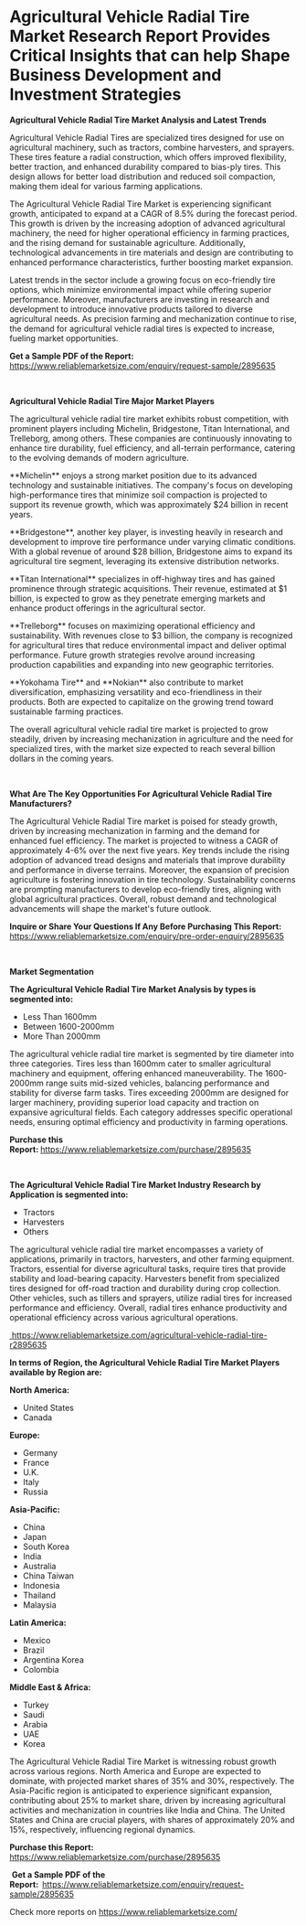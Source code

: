 <p><h1>Agricultural Vehicle Radial Tire Market Research Report Provides Critical Insights that can help Shape Business Development and Investment Strategies</h1></p><p><strong>Agricultural Vehicle Radial Tire Market Analysis and Latest Trends</strong></p>
<p><p>Agricultural Vehicle Radial Tires are specialized tires designed for use on agricultural machinery, such as tractors, combine harvesters, and sprayers. These tires feature a radial construction, which offers improved flexibility, better traction, and enhanced durability compared to bias-ply tires. This design allows for better load distribution and reduced soil compaction, making them ideal for various farming applications.</p><p>The Agricultural Vehicle Radial Tire Market is experiencing significant growth, anticipated to expand at a CAGR of 8.5% during the forecast period. This growth is driven by the increasing adoption of advanced agricultural machinery, the need for higher operational efficiency in farming practices, and the rising demand for sustainable agriculture. Additionally, technological advancements in tire materials and design are contributing to enhanced performance characteristics, further boosting market expansion.</p><p>Latest trends in the sector include a growing focus on eco-friendly tire options, which minimize environmental impact while offering superior performance. Moreover, manufacturers are investing in research and development to introduce innovative products tailored to diverse agricultural needs. As precision farming and mechanization continue to rise, the demand for agricultural vehicle radial tires is expected to increase, fueling market opportunities.</p></p>
<p><strong>Get a Sample PDF of the Report:&nbsp;</strong> <a href="https://www.reliablemarketsize.com/enquiry/request-sample/2895635?utm_campaign=2843&utm_medium=2&utm_source=Github&utm_content=ia&utm_term=15032025&utm_id=agricultural-vehicle-radial-tire">https://www.reliablemarketsize.com/enquiry/request-sample/2895635</a></p>
<p>&nbsp;</p>
<p><strong>Agricultural Vehicle Radial Tire Major Market Players</strong></p>
<p><p>The agricultural vehicle radial tire market exhibits robust competition, with prominent players including Michelin, Bridgestone, Titan International, and Trelleborg, among others. These companies are continuously innovating to enhance tire durability, fuel efficiency, and all-terrain performance, catering to the evolving demands of modern agriculture.</p><p>**Michelin** enjoys a strong market position due to its advanced technology and sustainable initiatives. The company's focus on developing high-performance tires that minimize soil compaction is projected to support its revenue growth, which was approximately $24 billion in recent years.</p><p>**Bridgestone**, another key player, is investing heavily in research and development to improve tire performance under varying climatic conditions. With a global revenue of around $28 billion, Bridgestone aims to expand its agricultural tire segment, leveraging its extensive distribution networks.</p><p>**Titan International** specializes in off-highway tires and has gained prominence through strategic acquisitions. Their revenue, estimated at $1 billion, is expected to grow as they penetrate emerging markets and enhance product offerings in the agricultural sector.</p><p>**Trelleborg** focuses on maximizing operational efficiency and sustainability. With revenues close to $3 billion, the company is recognized for agricultural tires that reduce environmental impact and deliver optimal performance. Future growth strategies revolve around increasing production capabilities and expanding into new geographic territories.</p><p>**Yokohama Tire** and **Nokian** also contribute to market diversification, emphasizing versatility and eco-friendliness in their products. Both are expected to capitalize on the growing trend toward sustainable farming practices.</p><p>The overall agricultural vehicle radial tire market is projected to grow steadily, driven by increasing mechanization in agriculture and the need for specialized tires, with the market size expected to reach several billion dollars in the coming years.</p></p>
<p>&nbsp;</p>
<p><strong>What Are The Key Opportunities For Agricultural Vehicle Radial Tire Manufacturers?</strong></p>
<p><p>The Agricultural Vehicle Radial Tire market is poised for steady growth, driven by increasing mechanization in farming and the demand for enhanced fuel efficiency. The market is projected to witness a CAGR of approximately 4-6% over the next five years. Key trends include the rising adoption of advanced tread designs and materials that improve durability and performance in diverse terrains. Moreover, the expansion of precision agriculture is fostering innovation in tire technology. Sustainability concerns are prompting manufacturers to develop eco-friendly tires, aligning with global agricultural practices. Overall, robust demand and technological advancements will shape the market's future outlook.</p></p>
<p><strong>Inquire or Share Your Questions If Any Before Purchasing This Report:</strong> <a href="https://www.reliablemarketsize.com/enquiry/pre-order-enquiry/2895635?utm_campaign=2843&utm_medium=2&utm_source=Github&utm_content=ia&utm_term=15032025&utm_id=agricultural-vehicle-radial-tire">https://www.reliablemarketsize.com/enquiry/pre-order-enquiry/2895635</a></p>
<p>&nbsp;</p>
<p><strong>Market Segmentation</strong></p>
<p><strong>The Agricultural Vehicle Radial Tire Market Analysis by types is segmented into:</strong></p>
<p><ul><li>Less Than 1600mm</li><li>Between 1600-2000mm</li><li>More Than 2000mm</li></ul></p>
<p><p>The agricultural vehicle radial tire market is segmented by tire diameter into three categories. Tires less than 1600mm cater to smaller agricultural machinery and equipment, offering enhanced maneuverability. The 1600-2000mm range suits mid-sized vehicles, balancing performance and stability for diverse farm tasks. Tires exceeding 2000mm are designed for larger machinery, providing superior load capacity and traction on expansive agricultural fields. Each category addresses specific operational needs, ensuring optimal efficiency and productivity in farming operations.</p></p>
<p><strong>Purchase this Report:&nbsp;</strong><a href="https://www.reliablemarketsize.com/purchase/2895635?utm_campaign=2843&utm_medium=2&utm_source=Github&utm_content=ia&utm_term=15032025&utm_id=agricultural-vehicle-radial-tire">https://www.reliablemarketsize.com/purchase/2895635</a></p>
<p>&nbsp;</p>
<p><strong>The Agricultural Vehicle Radial Tire Market Industry Research by Application is segmented into:</strong></p>
<p><ul><li>Tractors</li><li>Harvesters</li><li>Others</li></ul></p>
<p><p>The agricultural vehicle radial tire market encompasses a variety of applications, primarily in tractors, harvesters, and other farming equipment. Tractors, essential for diverse agricultural tasks, require tires that provide stability and load-bearing capacity. Harvesters benefit from specialized tires designed for off-road traction and durability during crop collection. Other vehicles, such as tillers and sprayers, utilize radial tires for increased performance and efficiency. Overall, radial tires enhance productivity and operational efficiency across various agricultural operations.</p></p>
<p><a href="https://www.reliablemarketsize.com/agricultural-vehicle-radial-tire-r2895635?utm_campaign=2843&utm_medium=2&utm_source=Github&utm_content=ia&utm_term=15032025&utm_id=agricultural-vehicle-radial-tire">&nbsp;https://www.reliablemarketsize.com/agricultural-vehicle-radial-tire-r2895635</a></p>
<p><strong>In terms of Region, the Agricultural Vehicle Radial Tire Market Players available by Region are:</strong></p>
<p>
    <p> <strong> North America: </strong>
        <ul>
            <li>United States</li>
            <li>Canada</li>
        </ul>
        </p> 
    <p> <strong> Europe: </strong>
        <ul>
            <li>Germany</li>
            <li>France</li>
            <li>U.K.</li>
            <li>Italy</li>
            <li>Russia</li>
        </ul>
        </p> 
    <p> <strong> Asia-Pacific: </strong>
        <ul>
            <li>China</li>
            <li>Japan</li>
            <li>South Korea</li>
            <li>India</li>
            <li>Australia</li>
            <li>China Taiwan</li>
            <li>Indonesia</li>
            <li>Thailand</li>
            <li>Malaysia</li>
        </ul>
        </p> 
    <p> <strong> Latin America: </strong>
        <ul>
            <li>Mexico</li>
            <li>Brazil</li>
            <li>Argentina Korea</li>
            <li>Colombia</li>
        </ul>
        </p> 
    <p> <strong> Middle East & Africa: </strong>
        <ul>
            <li>Turkey</li>
            <li>Saudi</li>
            <li>Arabia</li>
            <li>UAE</li>
            <li>Korea</li>
        </ul>
    </p>
    </p>
<p><p>The Agricultural Vehicle Radial Tire Market is witnessing robust growth across various regions. North America and Europe are expected to dominate, with projected market shares of 35% and 30%, respectively. The Asia-Pacific region is anticipated to experience significant expansion, contributing about 25% to market share, driven by increasing agricultural activities and mechanization in countries like India and China. The United States and China are crucial players, with shares of approximately 20% and 15%, respectively, influencing regional dynamics.</p></p>
<p><strong>Purchase this Report: </strong><a href="https://www.reliablemarketsize.com/purchase/2895635?utm_campaign=2843&utm_medium=2&utm_source=Github&utm_content=ia&utm_term=15032025&utm_id=agricultural-vehicle-radial-tire">https://www.reliablemarketsize.com/purchase/2895635</a></p>
<p>&nbsp;<strong>Get a Sample PDF of the Report:&nbsp;&nbsp;</strong><a href="https://www.reliablemarketsize.com/enquiry/request-sample/2895635?utm_campaign=2843&utm_medium=2&utm_source=Github&utm_content=ia&utm_term=15032025&utm_id=agricultural-vehicle-radial-tire">https://www.reliablemarketsize.com/enquiry/request-sample/2895635</a></p>
<p><strong></strong></p>
<p>Check more reports on <a href="https://www.reliablemarketsize.com/?utm_campaign=2843&utm_medium=2&utm_source=Github&utm_content=ia&utm_term=15032025&utm_id=agricultural-vehicle-radial-tire">https://www.reliablemarketsize.com/</a></p>